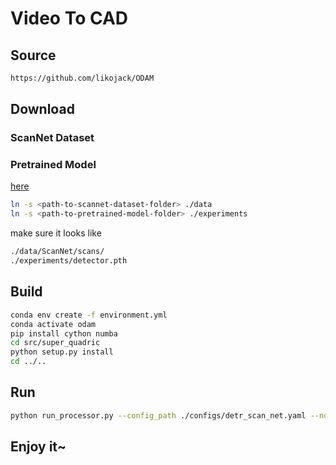 # Video To CAD

## Source

```bash
https://github.com/likojack/ODAM
```

## Download

### ScanNet Dataset

### Pretrained Model

[here](https://drive.google.com/drive/folders/13tpl9j0TGuJjXBCmsyLqHWBque27n-xv?usp=sharing)

```bash
ln -s <path-to-scannet-dataset-folder> ./data
ln -s <path-to-pretrained-model-folder> ./experiments
```

make sure it looks like

```bash
./data/ScanNet/scans/
./experiments/detector.pth
```

## Build

```bash
conda env create -f environment.yml
conda activate odam
pip install cython numba
cd src/super_quadric
python setup.py install
cd ../..
```

## Run

```bash
python run_processor.py --config_path ./configs/detr_scan_net.yaml --no_code --use_prior --out_dir ./result/e2e --representation super_quadric
```

## Enjoy it~


